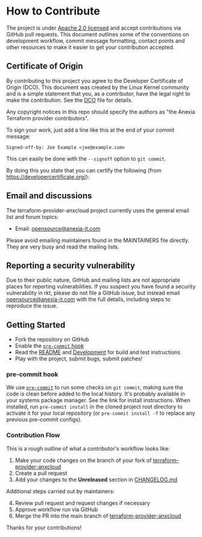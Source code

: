 # How to Contribute

The project is under [Apache 2.0 licensed](LICENSE) and accept contributions via
GitHub pull requests.  This document outlines some of the conventions on
development workflow, commit message formatting, contact points and other
resources to make it easier to get your contribution accepted.

## Certificate of Origin

By contributing to this project you agree to the Developer Certificate of
Origin (DCO). This document was created by the Linux Kernel community and is a
simple statement that you, as a contributor, have the legal right to make the
contribution. See the [DCO](DCO) file for details.

Any copyright notices in this repo should specify the authors as "the Anexia Terraform provider contributors".

To sign your work, just add a line like this at the end of your commit message:

```
Signed-off-by: Joe Example <joe@example.com>
```

This can easily be done with the `--signoff` option to `git commit`.

By doing this you state that you can certify the following (from https://developercertificate.org/):

## Email and discussions

The terraform-provider-anxcloud project currently uses the general email list and forum topics:

- Email: [opensource@anexia-it.com](mailto:opensource@anexia-it.com)

Please avoid emailing maintainers found in the MAINTAINERS file directly. They
are very busy and read the mailing lists.

## Reporting a security vulnerability

Due to their public nature, GitHub and mailing lists are not appropriate places for reporting vulnerabilities. If you suspect you have found a security vulnerability in rkt, please do not file a GitHub issue, but instead email opensource@anexia-it.com with the full details, including steps to reproduce the issue.

## Getting Started

- Fork the repository on GitHub
- Enable the [`pre-commit` hook](#pre-commit-hook)
- Read the [README](README.md) and [Development](README.md#development) for build and test instructions
- Play with the project, submit bugs, submit patches!

### pre-commit hook

We use [`pre-commit`](https://pre-commit.com/) to run some checks on `git commit`, making sure
the code is clean before added to the local history. It's probably available in your systems package manager.
See the link for install instructions. When installed, run `pre-commit install` in the cloned project root directory
to activate it for your local repository (or `pre-commit install -f` to replace any previous pre-commit configs).

### Contribution Flow

This is a rough outline of what a contributor's workflow looks like:

1. Make your code changes on the branch of your fork of [terraform-provider-anxcloud](https://github.com/anexia-it/terraform-provider-anxcloud)
2. Create a pull request
3. Add your changes to the **Unreleased** section in [CHANGELOG.md](CHANGELOG.md)

Additional steps carried out by maintainers:

4. Review pull request and request changes if necessary
5. Approve workflow run via GitHub
6. Merge the PR into the main branch of [terraform-provider-anxcloud](https://github.com/anexia-it/terraform-provider-anxcloud)

Thanks for your contributions!
